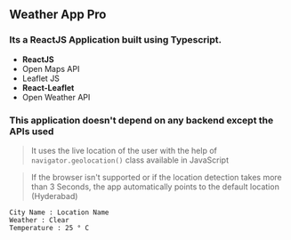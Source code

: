 ## Weather App Pro

### Its a **ReactJS** Application built using **Typescript**.

- **ReactJS**
- Open Maps API
- Leaflet JS
- **React-Leaflet**
- Open Weather API

### This application doesn't depend on any backend except the APIs used

> It uses the live location of the user with the help of `navigator.geolocation()` class available in JavaScript

> If the browser isn't supported or if the location detection takes more than 3 Seconds, the app automatically points to the default location (Hyderabad)

```
City Name : Location Name
Weather : Clear
Temperature : 25 ° C
```

